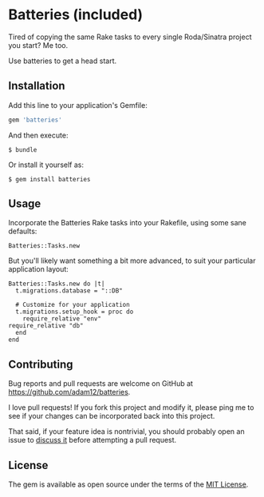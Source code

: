 # Batteries (included)

Tired of copying the same Rake tasks to every single Roda/Sinatra project you
start? Me too.

Use batteries to get a head start.

## Installation

Add this line to your application's Gemfile:

```ruby
gem 'batteries'
```

And then execute:

    $ bundle

Or install it yourself as:

    $ gem install batteries

## Usage

Incorporate the Batteries Rake tasks into your Rakefile, using some sane defaults:

    Batteries::Tasks.new

But you'll likely want something a bit more advanced, to suit your particular application layout:

    Batteries::Tasks.new do |t|
      t.migrations.database = "::DB"

      # Customize for your application
      t.migrations.setup_hook = proc do
        require_relative "env"
	require_relative "db"
      end
    end

## Contributing

Bug reports and pull requests are welcome on GitHub at https://github.com/adam12/batteries.

I love pull requests! If you fork this project and modify it, please ping me to see
if your changes can be incorporated back into this project.

That said, if your feature idea is nontrivial, you should probably open an issue to
[discuss it](http://www.igvita.com/2011/12/19/dont-push-your-pull-requests/)
before attempting a pull request.

## License

The gem is available as open source under the terms of the [MIT License](http://opensource.org/licenses/MIT).

